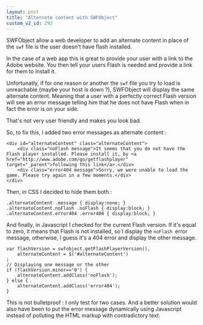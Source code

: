 ```yaml
---
layout: post
title: "Alternate content with SWFObject"
custom_v2_id: 293
---
```


SWFObject allow a web developer to add an alternate content in place of the
`swf` file is the user doesn't have flash installed.

In the case of a web app this is great to provide your user with a link to the
Adobe website. You then tell your users Flash is needed and provide a link for
them to install it.

Unfortunatly, if for one reason or another the `swf` file you try to load is
unreachable (maybe your host is down ?), SWFObject will display the same
alternate content. Meaning that a user with a perfectly correct Flash version
will see an error message telling him that he does not have Flash when in fact
the error is on your side.

That's not very user friendly and makes you look bad.

So, to fix this, I added two error messages as alternate content :

    
    <div id="alternateContent" class="alternateContent">  
    	<div class="noFlash message">It seems that you do not have the Flash player installed. Please install it, by <a href="http://www.adobe.com/go/getflashplayer" target="_parent">following this link</a>.</div>  
    	<div class="error404 message">Sorry, we were unable to load the game. Please try again in a few moments.</div>  
    </div>

Then, in CSS I decided to hide them both :

    
    .alternateContent .message { display:none; }  
    .alternateContent.noFlash .noFlash { display:block; }  
    .alternateContent.error404 .error404 { display:block; }

And finally, in Javascript I checked for the current Flash version. If it's
equal to zero, it means that Flash is not installed, so I display the `noFlash
`error message, otherwise, I guess it's a 404 error and display the other
message.

    
    var flashVersion = swfobject.getFlashPlayerVersion(),  
    	alternateContent = $('#alternateContent')  
    ;  
    // Displaying one message or the other  
    if (flashVersion.minor=='0') {  
    	alternateContent.addClass('noFlash');  
    } else {  
    	alternateContent.addClass('error404');  
    }

This is not bulletproof : I only test for two cases. And a better solution
would also have been to put the error message dynamically using Javascript
instead of polluting the HTML markup with contradictory text.

